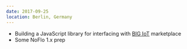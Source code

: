 ```yaml
---
date: 2017-09-25
location: Berlin, Germany
---
```

* Building a JavaScript library for interfacing with [BIG IoT](http://big-iot.eu/) marketplace
* Some NoFlo 1.x prep
